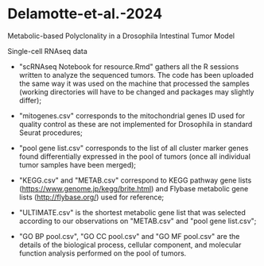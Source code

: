 # Delamotte-et-al.-2024
Metabolic-based Polyclonality in a Drosophila Intestinal Tumor Model

Single-cell RNAseq data

- "scRNAseq Notebook for resource.Rmd" gathers all the R sessions written to analyze the sequenced tumors. The code has been uploaded the same way it was used on the machine that processed the samples (working directories will have to be changed and packages may slightly differ);

- "mitogenes.csv" corresponds to the mitochondrial genes ID used for quality control as these are not implemented for Drosophila in standard Seurat procedures;

- "pool gene list.csv" corresponds to the list of all cluster marker genes found differentially expressed in the pool of tumors (once all individual tumor samples have been merged);

- "KEGG.csv" and "METAB.csv" correspond to KEGG pathway gene lists (https://www.genome.jp/kegg/brite.html) and Flybase metabolic gene lists (http://flybase.org/) used for reference;

- "ULTIMATE.csv" is the shortest metabolic gene list that was selected according to our observations on "METAB.csv" and "pool gene list.csv";

- "GO BP pool.csv", "GO CC pool.csv" and "GO MF pool.csv" are the details of the biological process, cellular component, and molecular function analysis performed on the pool of tumors.


